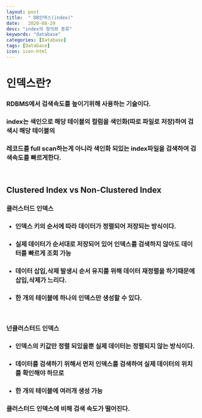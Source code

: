 ```yaml
---
layout: post
title:  " DB인덱스(index)"
date:   2020-08-29
desc: "index의 정의와 종류"
keywords: "database"
categories: [Database]
tags: [Database]
icon: icon-html
---
```


인덱스란?
====

### RDBMS에서 검색속도를 높이기위해 사용하는 기술이다.
### index는 색인으로 해당 테이블의 컬럼을 색인화(따로 파일로 저장)하여 검색시 해당 테이블의
### 레코드를 full scan하는게 아니라 색인화 되있는 index파일을 검색하여 검색속도를 빠르게한다.

<br/>

## Clustered Index vs Non-Clustered Index
### 클러스터드 인덱스
+ ### 인덱스 키의 순서에 따라 데이터가 정렬되어 저장되는 방식이다.
+ ### 실제 데이터가 순서대로 저장되어 있어 인덱스를 검색하지 않아도 데이터를 빠르게 조회 가능
+ ### 데이터 삽입,삭제 발생시 순서 유지를 위해 데이터 재정렬을 하기때문에 삽입,삭제가 느리다.
+ ### 한 개의 테이블에 하나의 인덱스만 생성할 수 있다.

<br/>

### 넌클러스터드 인덱스
+ ### 인덱스의 키값만 정렬 되있을뿐 실제 데이터는 정렬되지 않는 방식이다.
+ ### 데이터를 검색하기 위해서 먼저 인덱스를 검색하여 실제 데이터의 위치를 확인해야 하므로
+ ### 한 개의 테이블에 여러개 생성 가능
### 클러스터드 인덱스에 비해 검색 속도가 떨어진다.